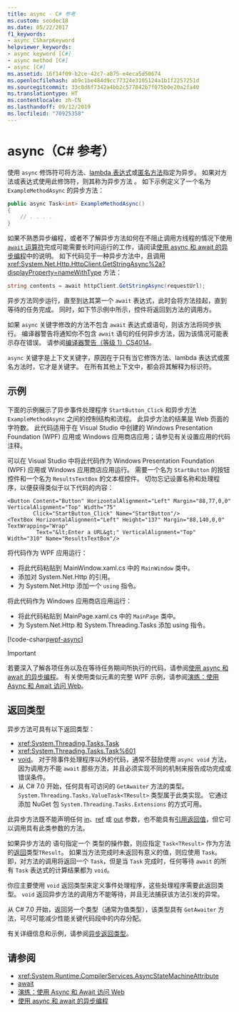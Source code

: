 ```yaml
---
title: async - C# 参考
ms.custom: seodec18
ms.date: 05/22/2017
f1_keywords:
- async_CSharpKeyword
helpviewer_keywords:
- async keyword [C#]
- async method [C#]
- async [C#]
ms.assetid: 16f14f09-b2ce-42c7-a875-e4eca5d50674
ms.openlocfilehash: ab9c1be484d9cc77324e3105124a1b1f2257251d
ms.sourcegitcommit: 33c8d6f7342a4bb2c577842b7f075b0e20a2fa40
ms.translationtype: HT
ms.contentlocale: zh-CN
ms.lasthandoff: 09/12/2019
ms.locfileid: "70925358"
---
```

# <a name="async-c-reference"></a>async（C# 参考）

使用 `async` 修饰符可将方法、[lambda 表达式](../../programming-guide/statements-expressions-operators/lambda-expressions.md)或[匿名方法](../operators/delegate-operator.md)指定为异步。 如果对方法或表达式使用此修饰符，则其称为异步方法  。 如下示例定义了一个名为 `ExampleMethodAsync` 的异步方法：
  
```csharp  
public async Task<int> ExampleMethodAsync()  
{  
    // . . . .  
}  
```  

如果不熟悉异步编程，或者不了解异步方法如何在不阻止调用方线程的情况下使用 [`await` 运算符](../operators/await.md)完成可能需要长时间运行的工作，请阅读[使用 async 和 await 的异步编程](../../programming-guide/concepts/async/index.md)中的说明。 如下代码见于一种异步方法中，且调用 <xref:System.Net.Http.HttpClient.GetStringAsync%2a?displayProperty=nameWithType> 方法：
  
```csharp  
string contents = await httpClient.GetStringAsync(requestUrl);  
```  
  
异步方法同步运行，直至到达其第一个 `await` 表达式，此时会将方法挂起，直到等待的任务完成。 同时，如下节示例中所示，控件将返回到方法的调用方。  
  
如果 `async` 关键字修改的方法不包含 `await` 表达式或语句，则该方法将同步执行。 编译器警告将通知你不包含 `await` 语句的任何异步方法，因为该情况可能表示存在错误。 请参阅[编译器警告（等级 1）CS4014](../compiler-messages/cs4014.md)。  
  
 `async` 关键字是上下文关键字，原因在于只有当它修饰方法、lambda 表达式或匿名方法时，它才是关键字。 在所有其他上下文中，都会将其解释为标识符。  
  
## <a name="example"></a>示例  
下面的示例展示了异步事件处理程序 `StartButton_Click` 和异步方法 `ExampleMethodAsync` 之间的控制结构和流程。 此异步方法的结果是 Web 页面的字符数。 此代码适用于在 Visual Studio 中创建的 Windows Presentation Foundation (WPF) 应用或 Windows 应用商店应用；请参见有关设置应用的代码注释。  

可以在 Visual Studio 中将此代码作为 Windows Presentation Foundation (WPF) 应用或 Windows 应用商店应用运行。 需要一个名为 `StartButton` 的按钮控件和一个名为 `ResultsTextBox` 的文本框控件。 切勿忘记设置名称和处理程序，以便获得类似于以下代码的内容：  

```xaml
<Button Content="Button" HorizontalAlignment="Left" Margin="88,77,0,0" VerticalAlignment="Top" Width="75"  
        Click="StartButton_Click" Name="StartButton"/>  
<TextBox HorizontalAlignment="Left" Height="137" Margin="88,140,0,0" TextWrapping="Wrap"   
         Text="&lt;Enter a URL&gt;" VerticalAlignment="Top" Width="310" Name="ResultsTextBox"/>  
```
  
将代码作为 WPF 应用运行：  

- 将此代码粘贴到 MainWindow.xaml.cs 中的 `MainWindow` 类中。  
- 添加对 System.Net.Http 的引用。  
- 为 System.Net.Http 添加一个 `using` 指令。  
  
将此代码作为 Windows 应用商店应用运行：  

- 将此代码粘贴到 MainPage.xaml.cs 中的 `MainPage` 类中。  
- 为 System.Net.Http 和 System.Threading.Tasks 添加 using 指令。  
  
[!code-csharp[wpf-async](../../../../samples/snippets/csharp/language-reference/keywords/async/wpf/mainwindow.xaml.cs#1)]
  
> [!IMPORTANT]
> 若要深入了解各项任务以及在等待任务期间所执行的代码，请参阅[使用 async 和 await 的异步编程](../../programming-guide/concepts/async/index.md)。 有关使用类似元素的完整 WPF 示例，请参阅[演练：使用 Async 和 Await 访问 Web](../../programming-guide/concepts/async/walkthrough-accessing-the-web-by-using-async-and-await.md)。  
  
## <a name="return-types"></a>返回类型  
异步方法可具有以下返回类型：

- <xref:System.Threading.Tasks.Task>
- <xref:System.Threading.Tasks.Task%601>
- [void](./void.md)。 对于除事件处理程序以外的代码，通常不鼓励使用 `async void` 方法，因为调用方不能 `await` 那些方法，并且必须实现不同的机制来报告成功完成或错误条件。
- 从 C# 7.0 开始，任何具有可访问的 `GetAwaiter` 方法的类型。 `System.Threading.Tasks.ValueTask<TResult>` 类型属于此类实现。 它通过添加 NuGet 包 `System.Threading.Tasks.Extensions` 的方式可用。 

此异步方法既不能声明任何 [in](./in-parameter-modifier.md)、[ref](./ref.md) 或 [out](./out-parameter-modifier.md) 参数，也不能具有[引用返回值](../../programming-guide/classes-and-structs/ref-returns.md)，但它可以调用具有此类参数的方法。  
  
如果异步方法的 语句指定一个 类型的操作数，则应指定 `Task<TResult>` 作为方法的[返回](./return.md)类型`TResult`。 如果当方法完成时未返回有意义的值，则应使用 `Task`。 即，对方法的调用将返回一个 `Task`，但是当 `Task` 完成时，任何等待 `await` 的所有 `Task` 表达式的计算结果都为 `void`。  
  
你应主要使用 `void` 返回类型来定义事件处理程序，这些处理程序需要此返回类型。 `void` 返回异步方法的调用方不能等待，并且无法捕获该方法引发的异常。  

从 C# 7.0 开始，返回另一个类型（通常为值类型），该类型具有 `GetAwaiter` 方法，可尽可能减少性能关键代码段中的内存分配。 

有关详细信息和示例，请参阅[异步返回类型](../../programming-guide/concepts/async/async-return-types.md)。  
  
## <a name="see-also"></a>请参阅

- <xref:System.Runtime.CompilerServices.AsyncStateMachineAttribute>
- [await](../operators/await.md)
- [演练：使用 Async 和 Await 访问 Web](../../programming-guide/concepts/async/walkthrough-accessing-the-web-by-using-async-and-await.md)
- [使用 async 和 await 的异步编程](../../programming-guide/concepts/async/index.md)
